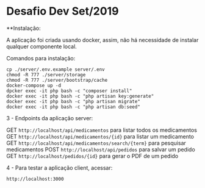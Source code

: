 # Desafio Dev Set/2019

**Instalação:

A aplicação foi criada usando docker, assim, não há necessidade de instalar qualquer componente local.

Comandos para instalação:

```
cp ./server/.env.example server/.env
chmod -R 777 ./server/storage
chmod -R 777 ./server/bootstrap/cache
docker-compose up -d
dpcker exec -it php bash -c "composer install"
docker exec -it php bash -c "php artisan key:generate"
docker exec -it php bash -c "php artisan migrate"
docker exec -it php bash -c "php artisan db:seed"

```

3 - Endpoints da aplicação server:

GET `http://localhost/api/medicamentos` para listar todos os medicamentos
GET `http://localhost/api/medicamentos/{id}` para listar um medicamento
GET `http://localhost/api/medicamentos/search/{term}` para pesquisar medicamentos
POST `http://localhost/api/pedidos` para salvar um pedido
GET `http://localhost/pedidos/{id}` para gerar o PDF de um pedido


4 - Para testar a aplicação client, acessar:

`http://localhost:3000`

